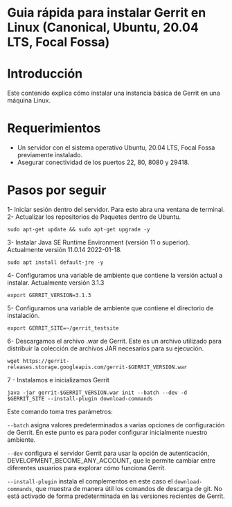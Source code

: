 Guia rápida para instalar Gerrit en Linux (Canonical, Ubuntu, 20.04 LTS, Focal Fossa) 
=

Introducción
======
Este contenido explica cómo instalar una instancia básica de Gerrit en una máquina Linux.

Requerimientos
======

* Un servidor con el sistema operativo Ubuntu, 20.04 LTS, Focal Fossa previamente instalado.
* Asegurar conectividad de los puertos 22, 80, 8080 y 29418.

Pasos por seguir
======

1- Iniciar sesión dentro del servidor. Para esto abra una ventana de terminal.
2- Actualizar los repositorios de Paquetes dentro de Ubuntu.

```
sudo apt-get update && sudo apt-get upgrade -y
```

3- Instalar Java SE Runtime Environment (versión 11 o superior). Actualmente versión 11.0.14 2022-01-18.

```
sudo apt install default-jre -y
```

4- Configuramos una variable de ambiente que contiene la versión actual a instalar. Actualmente versión 3.1.3

```
export GERRIT_VERSION=3.1.3
```

5- Configuramos una variable de ambiente que contiene el directorio de instalación.

```
export GERRIT_SITE=~/gerrit_testsite
```

6- Descargamos el archivo .war de Gerrit. Este es un archivo utilizado para distribuir la colección de archivos JAR necesarios para su ejecución.

```
wget https://gerrit-releases.storage.googleapis.com/gerrit-$GERRIT_VERSION.war
```

7 - Instalamos e inicializamos Gerrit
```
java -jar gerrit-$GERRIT_VERSION.war init --batch --dev -d $GERRIT_SITE --install-plugin download-commands
```

Este comando toma tres parámetros:

`--batch` asigna valores predeterminados a varias opciones de configuración de Gerrit. En este punto es para poder configurar inicialmente nuestro ambiente.

`--dev` configura el servidor Gerrit para usar la opción de autenticación, DEVELOPMENT_BECOME_ANY_ACCOUNT, que le permite cambiar entre diferentes usuarios para explorar cómo funciona Gerrit. 

`--install-plugin` instala el complementos en este caso el  `download-commands`, que muestra de manera útil los comandos de descarga de git. No está activado de forma predeterminada en las versiones recientes de Gerrit.




